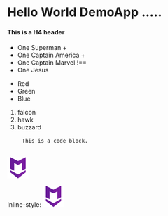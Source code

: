 # Hello World DemoApp .....
 
#### This is a H4 header

- One Superman +
- One Captain America + 
- One Captain Marvel !==
- One Jesus

*   Red
*   Green
*   Blue

1.  falcon
2.  hawk
3.  buzzard

<pre>
	<code>This is a code block.
	</code>
</pre>

![ironMan image](https://github.com/adam-p/markdown-here/raw/master/src/common/images/icon48.png "extra text")

Inline-style: 
![alt text](https://github.com/adam-p/markdown-here/raw/master/src/common/images/icon48.png "Logo Title Text 1")

